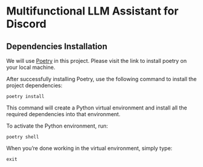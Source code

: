 # Multifunctional LLM Assistant for Discord

## Dependencies Installation
We will use [Poetry](https://python-poetry.org/docs/) in this project. Please visit the link to install poetry on your local machine.

After successfully installing Poetry, use the following command to install the project dependencies:

```
poetry install
```

This command will create a Python virtual environment and install all the required dependencies into that environment.

To activate the Python environment, run:

```
poetry shell
```

When you’re done working in the virtual environment, simply type:

```
exit
```
